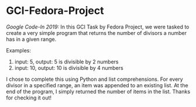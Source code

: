 # GCI-Fedora-Project

_Google Code-In 2019:_
In this GCI Task by Fedora Project, we were tasked to create a very simple program that returns the number of divisors a number has in a given range.

Examples:
1. input: 5, output: 5 is divisible by 2 numbers
2. input: 10, output: 10 is divisible by 4 numbers


I chose to complete this using Python and list comprehensions. For every divisor in a specified range, an item was appended to an existing list. At the end of the program, I simply returned the number of items in the list. 
Thanks for checking it out!
